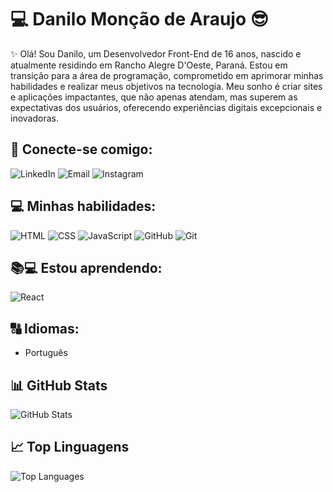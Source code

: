 # 💻 Danilo Monção de Araujo 😎

✨ Olá! Sou Danilo, um Desenvolvedor Front-End de 16 anos, nascido e atualmente residindo em Rancho Alegre D'Oeste, Paraná. Estou em transição para a área de programação, comprometido em aprimorar minhas habilidades e realizar meus objetivos na tecnologia. Meu sonho é criar sites e aplicações impactantes, que não apenas atendam, mas superem as expectativas dos usuários, oferecendo experiências digitais excepcionais e inovadoras.

## 📲 Conecte-se comigo:

![LinkedIn](https://img.shields.io/badge/linkedin-%230A66C2?style=for-the-badge&logo=linkedin&logoColor=fff&color=%230A66C2)
![Email](https://img.shields.io/badge/email-%23D14836?style=for-the-badge&logo=gmail&logoColor=fff&color=%23D14836)
![Instagram](https://img.shields.io/badge/instagram-%23C13584?style=for-the-badge&logo=instagram&logoColor=fff&color=%23C13584)

## 💻 Minhas habilidades:

![HTML](https://img.shields.io/badge/html-%23E34F26?style=for-the-badge&logo=html5&logoColor=fff&color=%23E34F26)
![CSS](https://img.shields.io/badge/css-%231572B6?style=for-the-badge&logo=css3&logoColor=fff&color=%231572B6)
![JavaScript](https://img.shields.io/badge/javascript-%23F7DF1C?style=for-the-badge&logo=javascript&logoColor=000&color=%23F7DF1C)
![GitHub](https://img.shields.io/badge/github-%23121011?style=for-the-badge&logo=github&logoColor=fff&color=%23121011)
![Git](https://img.shields.io/badge/git-%23f05032?style=for-the-badge&logo=git&logoColor=fff&color=%23f05032)

## 📚💻 Estou aprendendo:

![React](https://img.shields.io/badge/react-%2361DAFB?style=for-the-badge&logo=react&logoColor=fff&color=%2361DAFB)

## 🔠 Idiomas:
* Português

## 📊 GitHub Stats
![GitHub Stats](https://github-readme-stats.vercel.app/api?username=DaniloMoncaodeAraujo&theme=radical&bg_color=ffffff&border_color=1991ff&show_icons=true&icon_color=ec63a1&title_color=ec63a1&text_color=333)

## 📈 Top Linguagens
![Top Languages](https://github-readme-stats.vercel.app/api/top-langs/?username=DaniloMoncaodeAraujo&theme=radical&bg_color=ffffff&border_color=1991ff&title_color=ec63a1&text_color=333&hide_title=true)





